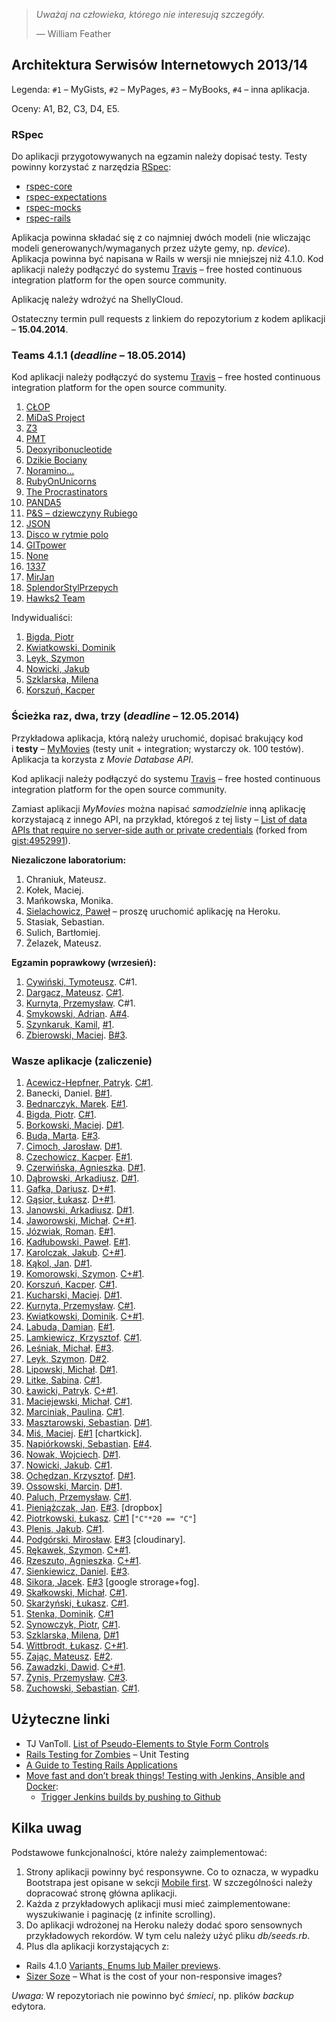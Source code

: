 > *Uważaj na człowieka, którego nie interesują szczegóły.*
>
> — William Feather


## Architektura Serwisów Internetowych 2013/14

Legenda: `#1` – MyGists, `#2` – MyPages, `#3` – MyBooks, `#4` – inna aplikacja.

Oceny: A1, B2, C3, D4, E5.


### RSpec

Do aplikacji przygotowywanych na egzamin należy dopisać testy.
Testy powinny korzystać z narzędzia [RSpec](http://rspec.info/):

- [rspec-core](https://github.com/rspec/rspec-core)
- [rspec-expectations](https://github.com/rspec/rspec-expectations)
- [rspec-mocks](https://github.com/rspec/rspec-mocks)
- [rspec-rails](https://github.com/rspec/rspec-rails)

Aplikacja powinna składać się z co najmniej dwóch modeli (nie wliczając
modeli generowanych/wymaganych przez użyte gemy, np. *device*).
Aplikacja powinna być napisana w Rails w wersji nie mniejszej niż 4.1.0.
Kod aplikacji należy podłączyć do systemu [Travis](https://travis-ci.org/) –
free hosted continuous integration platform for the open source community.

Aplikację należy wdrożyć na ShellyCloud.

Ostateczny termin pull requests z linkiem do repozytorium
z kodem aplikacji – **15.04.2014**.


### Teams 4.1.1 (*deadline* – 18.05.2014)

Kod aplikacji należy podłączyć do systemu [Travis](https://travis-ci.org/) –
free hosted continuous integration platform for the open source community.

1. [CŁOP](https://github.com/kipperek/RailsExam)
1. [MiDaS Project](https://github.com/henio180/EduWords)
1. [Z3](https://github.com/zajacmp3/RailsExam)
1. [PMT](https://github.com/Macio1992/rubyOnRailsProject)
1. [Deoxyribonucleotide](https://github.com/MacMisDev/karczma)
1. [Dzikie Bociany](https://github.com/Zhukovo/RoR-Egzamin)
1. [Noramino…](https://github.com/Bllade/ASI_exam.git)
1. [RubyOnUnicorns](https://github.com/KLamkiewicz/RubyOnUnicorns)
1. [The Procrastinators](https://github.com/mbuda/RailsGroupProject)
1. [PANDA5](https://github.com/lipek92/PANDA5)
1. [P&S – dziewczyny Rubiego](https://github.com/MPaulina/AplikacjaASI)
1. [JSON](https://github.com/gruchanet/snippeter_on_steroids)
1. [Disco w rytmie polo](https://github.com/kpawel-29/Disco-w-rytmie-polo)
1. [GITpower](https://github.com/mbednarczyk/asiegzamin)
1. [None](https://github.com/kaka2991/my_gists)
1. [1337](https://github.com/mateuszdargacz/1337)
1. [MirJan](https://github.com/Pelen/mirjan)
1. [SplendorStylPrzepych](https://github.com/lukasz978/splendor)
1. [Hawks2 Team](https://github.com/szykom/AsiYT)

Indywidualiści:

1. [Bigda, Piotr](https://github.com/CoJaTutajRobie/egzamin)
1. [Kwiatkowski, Dominik](https://github.com/Kalumniatoris/railsy)
1. [Leyk, Szymon](https://github.com/leyas/rails-exam)
1. [Nowicki, Jakub](https://github.com/jnowicki/rails-ASI)
1. [Szklarska, Milena](https://github.com/madebytechnology/RailsAppExam)
1. [Korszuń, Kacper](https://github.com/gathaspar/RailsApp2)


### Ścieżka raz, dwa, trzy (*deadline* – 12.05.2014)

Przykładowa aplikacja, którą należy uruchomić, dopisać brakujący kod
i **testy** – [MyMovies](https://github.com/rails4/my_movies)
(testy unit + integration; wystarczy ok. 100 testów).
Aplikacja ta korzysta z *Movie Database API*.

Kod aplikacji należy podłączyć do systemu [Travis](https://travis-ci.org/) –
free hosted continuous integration platform for the open source community.

Zamiast aplikacji *MyMovies* można napisać *samodzielnie* inną aplikację
korzystajacą z innego API, na przykład, któregoś z tej listy –
[List of data APIs that require no server-side auth or private credentials](https://gist.github.com/wbzyl/9989677)
(forked from [gist:4952991](https://gist.github.com/afeld/4952991)).

**Niezaliczone laboratorium:**

1. Chraniuk, Mateusz.
1. Kołek, Maciej.
1. Mańkowska, Monika.
1. [Sielachowicz, Paweł](https://github.com/psielachowicz/My_movies) – proszę uruchomić aplikację na Heroku.
1. Stasiak, Sebastian.
1. Sulich, Bartłomiej.
1. Żelazek, Mateusz.

**Egzamin poprawkowy (wrzesień):**

1. [Cywiński, Tymoteusz](https://github.com/tcywinski/my_movies_123). C#1.
1. [Dargacz, Mateusz](https://github.com/mateuszdargacz/md_gists). [C#1](http://asi-mdargacz.herokuapp.com/).
1. [Kurnyta, Przemysław](https://github.com/pkurnyta/exam). C#1.
1. [Smykowski, Adrian](https://github.com/FiskSMK/ASI). [A#4](http://vanfisk.herokuapp.com).
1. [Szynkaruk, Kamil](https://github.com/ferocis/my_gists), [#1](http://zaliczenie.herokuapp.com/).
1. [Zbierowski, Maciej](https://github.com/Macio1992/myBooks). [B#3](http://my-books-macio1992.herokuapp.com/).


### Wasze aplikacje (zaliczenie)

1. [Acewicz-Hepfner, Patryk](https://github.com/pacewicz/my_gists). [C#1](http://mygists-pa.herokuapp.com).
1. Banecki, Daniel. [B#1](http://filmotekaczlowieka.herokuapp.com/).
1. [Bednarczyk, Marek](https://github.com/mbednarczyk/my_gists_reedit). [E#1](http://mygistsmbednarczyk.herokuapp.com).
1. [Bigda, Piotr](https://github.com/CoJaTutajRobie/ruby). [C#1](http://nowyprojekt123.herokuapp.com).
1. [Borkowski, Maciej](https://github.com/borek199/my_gists). [D#1](http://mygistsmborkowski.herokuapp.com).
1. [Buda, Marta](https://github.com/mbuda/reviewIt). [E#3](http://books-review.herokuapp.com).
1. [Cimoch, Jarosław](https://github.com/jcimoch/mygists). [D#1](http://jcimoch-my-gists.herokuapp.com/).
1. [Czechowicz, Kacper](https://github.com/kipperek/Rails-FirstApp). [E#1](http://kczechowicz-gists.herokuapp.com).
1. [Czerwińska, Agnieszka](https://github.com/aczerwinska/my_gists). [D#1](http://gistmys.herokuapp.com/).
1. [Dąbrowski, Arkadiusz](https://github.com/ArkadiuszD/Wpisy). [D#1](http://kolejnedziadostwo.herokuapp.com/).
1. [Gafka, Dariusz](https://github.com/dgafka/my_gists). [D+#1](http://evening-everglades-2118.herokuapp.com).
1. [Gąsior, Łukasz](https://github.com/lukgas6/projekt-asi). [D+#1](http://lgasior-gists.herokuapp.com/).
1. [Janowski, Arkadiusz](https://github.com/janusy/my_gists). [D#1](http://janusygists.herokuapp.com).
1. [Jaworowski, Michał](https://github.com/kropeq/my-gist). [C+#1](http://jaworgists.herokuapp.com).
1. [Józwiak, Roman](https://github.com/gruchanet/snippeter). [E#1](http://snippeter-app.herokuapp.com).
1. [Kadłubowski, Paweł](https://github.com/kpawel-29/my_gists_with_bootstrap). [E#1](http://gistmaster.herokuapp.com).
1. [Karolczak, Jakub](https://github.com/Taureli/MyGists). [C+#1](http://mygists-jkarolczak.herokuapp.com).
1. [Kąkol, Jan](https://github.com/jankkol/ruby_gist). [D#1](http://jankkolgists.herokuapp.com).
1. [Komorowski, Szymon](https://github.com/szykom/asi-my-gists). [C+#1](http://szykom-my-gists.herokuapp.com).
1. [Korszuń, Kacper](https://github.com/gathaspar/RailsGistProject). [C#1](http://stark-beyond-9781.herokuapp.com).
1. [Kucharski, Maciej](https://github.com/Maciekek/my-gists2). [D#1](http://my-gists.herokuapp.com).
1. [Kurnyta, Przemysław](https://github.com/pkurnyta/my_gists). [C#1](http://pk-gists.herokuapp.com/).
1. [Kwiatkowski, Dominik](https://github.com/Kalumniatoris/asip1). [C+#1](http://agisty123.herokuapp.com).
1. [Labuda, Damian](https://github.com/kaka2991/my_gists). [E#1](http://damlab.herokuapp.com).
1. [Lamkiewicz, Krzysztof](https://github.com/KLamkiewicz/RubyGist). [C#1](http://mojegisty.herokuapp.com).
1. [Leśniak, Michał](https://github.com/mlesniak91/my_notes). [E#3](http://mlesniak.herokuapp.com/notes).
1. [Leyk, Szymon](https://github.com/leyas/rails-app). [D#2](http://sl-gists.herokuapp.com/).
1. [Lipowski, Michał](https://github.com/lipek92/my_gists). [D#1](http://mygistsmlipowski.herokuapp.com).
1. [Litke, Sabina](https://github.com/SabinaL/my_gists). [C#1](http://gists.herokuapp.com/).
1. [Ławicki, Patryk](https://github.com/true-or-false/myBinaries). [C+#1](http://mybeanaries.herokuapp.com).
1. [Maciejewski, Michał](https://github.com/mmaciejewski/my_gists_rework). [C#1](http://mygistsrework.herokuapp.com).
1. [Marciniak, Paulina](https://github.com/MPaulina/my_gist). [C#1](http://asi-my-gist.herokuapp.com/).
1. [Masztarowski, Sebastian](https://github.com/Bllade/Gisty). [D#1](http://smasztarowskigists.herokuapp.com).
1. [Miś, Maciej](https://github.com/MacMisDev/gists). [E#1](http://mmgists.heroku.com) [chartkick].
1. [Napiórkowski, Sebastian](https://github.com/sebnapi/my_yachts/). [E#4](http://my-yachts.herokuapp.com).
1. [Nowak, Wojciech](https://github.com/YoungCoder/railsgists). [D#1](http://djangoisbetterthanrails.herokuapp.com).
1. [Nowicki, Jakub](https://github.com/jnowicki/rails-myGists). [C#1](http://just-some-gists.herokuapp.com).
1. [Ochędzan, Krzysztof](https://github.com/Krzychuuu/Ruby). [D#1](http://kochedzan.herokuapp.com).
1. [Ossowski, Marcin](https://github.com/mossowski/my_gists). [D#1](http://mossowski-gists.herokuapp.com).
1. [Paluch, Przemysław](https://github.com/Zhukovo/My_gists-Ruby-on-Rails/tree/production). [C#1](http://notateczki.herokuapp.com).
1. [Pieniążczak, Jan](https://github.com/Pelen/books2). [E#3](http://pelen.herokuapp.com). [dropbox]
1. [Piotrkowski, Łukasz](https://github.com/pietrakkk/gists). [C#1](http://lpiotrkowski-gists.herokuapp.com/) [`"C"*20 == "C"`]
1. [Plenis, Jakub](https://github.com/novalien/Aplikacje-zadanie-1). [C#1](http://mojezadania.herokuapp.com).
1. [Podgórski, Mirosław](https://github.com/ziomski/my_books). [E#3](http://ziomski.herokuapp.com) [cloudinary].
1. [Rękawek, Szymon](https://github.com/waveq/MyGists). [C+#1](http://mygistsszymonrekawek.herokuapp.com).
1. [Rzeszuto, Agnieszka](https://github.com/arzsz/my_gists). [C+#1](http://fast-beach-4233.herokuapp.com/gists).
1. [Sienkiewicz, Daniel](https://github.com/henio180/asisecond). [E#3](http://asisecond.herokuapp.com).
1. [Sikora, Jacek](https://github.com/jaresh/my_videos). [E#3](http://jsvideos.herokuapp.com) [google strorage+fog].
1. [Skałkowski, Michał](https://github.com/Michaldwadwa/projekt1-rails). [C#1](http://projekcik1.herokuapp.com).
1. [Skarżyński, Łukasz](https://github.com/LukSkarDev/railsapp). [C#1](http://lsgists.herokuapp.com/gists).
1. [Stenka, Dominik](https://github.com/ddstenka/my_gists). [C#1](http://rubyongist.herokuapp.com/)
1. [Synowczyk, Piotr](https://github.com/psynowczyk/MyGists), [C#1](http://psgists.herokuapp.com/).
1. [Szklarska, Milena](https://github.com/madebytechnology/Gists), [D#1](http://mygistsapp.herokuapp.com/)
1. [Wittbrodt, Łukasz](https://github.com/lukasz978/my_gists). [C+#1](http://lrails.herokuapp.com/).
1. [Zając, Mateusz](https://github.com/zajacmp3/RubyOnRails-Informatyka-). [E#2](http://www.rails.zajacmp3.pl).
1. [Zawadzki, Dawid](https://github.com/ghost717/my_gists). [C+#1](http://dzawadzki-app.herokuapp.com).
1. [Żynis, Przemysław](https://github.com/Zynio/MyBooks.git). [C#3](http://managerstore.herokuapp.com).
1. [Żuchowski, Sebastian](https://github.com/modziek/project_ruby). [C#1](http://maniana.herokuapp.com//).


## Użyteczne linki

* TJ VanToll.
  [List of Pseudo-Elements to Style Form Controls](http://tjvantoll.com/2013/04/15/list-of-pseudo-elements-to-style-form-controls/)
* [Rails Testing for Zombies](https://www.codeschool.com/courses/rails-testing-for-zombies) –
  Unit Testing
* [A Guide to Testing Rails Applications](http://edgeguides.rubyonrails.org/testing.html)
* [Move fast and don’t break things! Testing with Jenkins, Ansible and Docker](http://blog.mist.io/post/82383668190/move-fast-and-dont-break-things-testing-with):
  - [Trigger Jenkins builds by pushing to Github](http://fourkitchens.com/blog/2011/09/20/trigger-jenkins-builds-pushing-github)


## Kilka uwag

Podstawowe funkcjonalności, które należy zaimplementować:

1. Strony aplikacji powinny być responsywne.
Co to oznacza, w wypadku Bootstrapa jest opisane w sekcji
[Mobile first](http://getbootstrap.com/css/#overview-mobile).
W szczególności należy dopracować stronę główna aplikacji.
2. Każda z przykładowych aplikacji musi mieć zaimplementowane:
wyszukiwanie i paginację (z infinite scrolling).
3. Do aplikacji wdrożonej na Heroku należy dodać sporo
sensownych przykładowych rekordów. W tym celu należy użyć
pliku *db/seeds.rb*.
4. Plus dla aplikacji korzystających z:
  - Rails 4.1.0 [Variants, Enums lub Mailer previews](http://weblog.rubyonrails.org/2014/4/8/Rails-4-1/).
  - [Sizer Soze](http://sizersoze.org/) – What is the cost of your non-responsive images?

*Uwaga:* W repozytoriach nie powinno być *śmieci*, np.
plików *backup* edytora.
